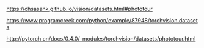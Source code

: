 https://chsasank.github.io/vision/datasets.html#phototour

https://www.programcreek.com/python/example/87948/torchvision.datasets

http://pytorch.cn/docs/0.4.0/_modules/torchvision/datasets/phototour.html

